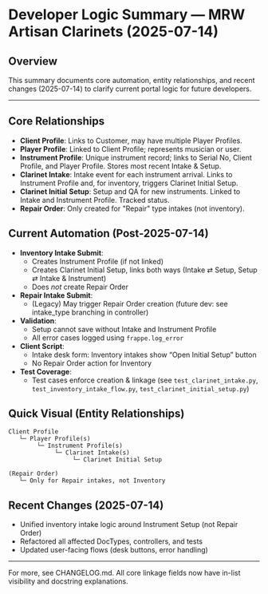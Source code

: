 # Developer Logic Summary — MRW Artisan Clarinets (2025-07-14)

## Overview
This summary documents core automation, entity relationships, and recent changes (2025-07-14) to clarify current portal logic for future developers.

---

## Core Relationships

- **Client Profile**: Links to Customer, may have multiple Player Profiles.
- **Player Profile**: Linked to Client Profile; represents musician or user.
- **Instrument Profile**: Unique instrument record; links to Serial No, Client Profile, and Player Profile. Stores most recent Intake & Setup.
- **Clarinet Intake**: Intake event for each instrument arrival. Links to Instrument Profile and, for inventory, triggers Clarinet Initial Setup.
- **Clarinet Initial Setup**: Setup and QA for new instruments. Linked to Intake and Instrument Profile. Tracked status.
- **Repair Order**: Only created for "Repair" type intakes (not inventory).


## Current Automation (Post-2025-07-14)
- **Inventory Intake Submit**:
  - Creates Instrument Profile (if not linked)
  - Creates Clarinet Initial Setup, links both ways (Intake ⇄ Setup, Setup ⇄ Intake & Instrument)
  - Does *not* create Repair Order
- **Repair Intake Submit**:
  - (Legacy) May trigger Repair Order creation (future dev: see intake_type branching in controller)
- **Validation**:
  - Setup cannot save without Intake and Instrument Profile
  - All error cases logged using `frappe.log_error`
- **Client Script**:
  - Intake desk form: Inventory intakes show “Open Initial Setup” button
  - No Repair Order action for Inventory
- **Test Coverage**:
  - Test cases enforce creation & linkage (see `test_clarinet_intake.py`, `test_inventory_intake_flow.py`, `test_clarinet_initial_setup.py`)


## Quick Visual (Entity Relationships)

```
Client Profile
   └─ Player Profile(s)
        └─ Instrument Profile(s)
             └─ Clarinet Intake(s)
                  └─ Clarinet Initial Setup

(Repair Order)
   └─ Only for Repair intakes, not Inventory
```

## Recent Changes (2025-07-14)
- Unified inventory intake logic around Instrument Setup (not Repair Order)
- Refactored all affected DocTypes, controllers, and tests
- Updated user-facing flows (desk buttons, error handling)

---

For more, see CHANGELOG.md. All core linkage fields now have in-list visibility and docstring explanations.

